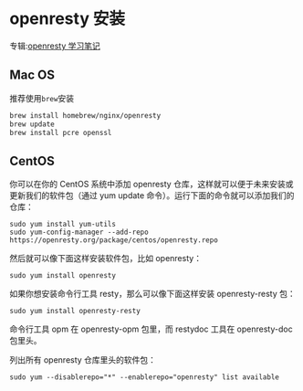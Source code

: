 # openresty 安装
专辑:[openresty 学习笔记](/openresty/2017/08/16/album-study-notes)

## Mac OS
推荐使用`brew`安装
```bash
brew install homebrew/nginx/openresty
brew update
brew install pcre openssl
```

## CentOS
你可以在你的 CentOS 系统中添加 openresty 仓库，这样就可以便于未来安装或更新我们的软件包（通过 yum update 命令）。运行下面的命令就可以添加我们的仓库：

    sudo yum install yum-utils
    sudo yum-config-manager --add-repo https://openresty.org/package/centos/openresty.repo
然后就可以像下面这样安装软件包，比如 openresty：

    sudo yum install openresty
如果你想安装命令行工具 resty，那么可以像下面这样安装 openresty-resty 包：

    sudo yum install openresty-resty
命令行工具 opm 在 openresty-opm 包里，而 restydoc 工具在 openresty-doc 包里头。

列出所有 openresty 仓库里头的软件包：

    sudo yum --disablerepo="*" --enablerepo="openresty" list available